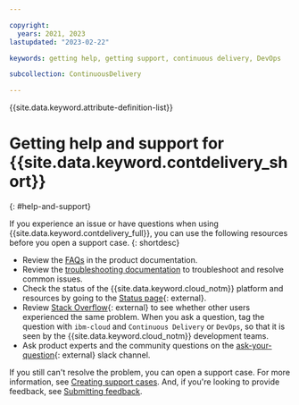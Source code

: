 ```yaml
---

copyright:
  years: 2021, 2023
lastupdated: "2023-02-22"

keywords: getting help, getting support, continuous delivery, DevOps

subcollection: ContinuousDelivery

---
```


{{site.data.keyword.attribute-definition-list}}

# Getting help and support for {{site.data.keyword.contdelivery_short}}
{: #help-and-support}

If you experience an issue or have questions when using {{site.data.keyword.contdelivery_full}}, you can use the following resources before you open a support case.
{: shortdesc}

* Review the [FAQs](/docs/ContinuousDelivery?topic=ContinuousDelivery-ts_cd) in the product documentation.
* Review the [troubleshooting documentation](/docs/ContinuousDelivery?topic=ContinuousDelivery-troubleshoot-cd) to troubleshoot and resolve common issues.
* Check the status of the {{site.data.keyword.cloud_notm}} platform and resources by going to the [Status page](https://cloud.ibm.com/status){: external}.
* Review [Stack Overflow](https://stackoverflow.com/questions/tagged/ibm-cloud){: external} to see whether other users experienced the same problem. When you ask a question, tag the question with `ibm-cloud` and `Continuous Delivery` or `DevOps`, so that it is seen by the {{site.data.keyword.cloud_notm}} development teams.
* Ask product experts and the community questions on the [ask-your-question](https://ic-devops-slack-invite.us-south.devops.cloud.ibm.com/){: external} slack channel. 

If you still can't resolve the problem, you can open a support case. For more information, see [Creating support cases](/docs/get-support?topic=get-support-open-case). And, if you're looking to provide feedback, see [Submitting feedback](/docs/overview?topic=overview-feedback).

